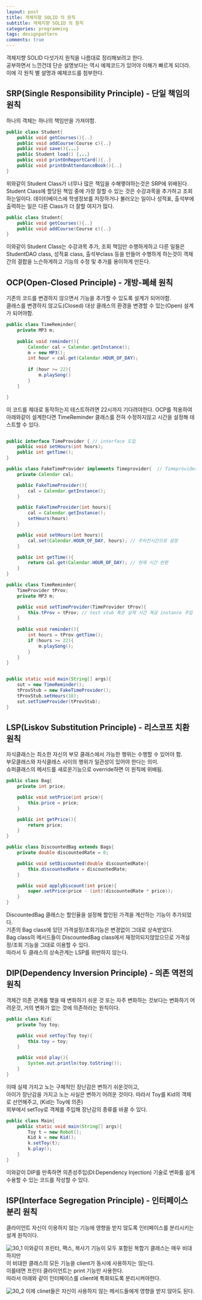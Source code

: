 ```yaml
---
layout: post
title: 객체지향 SOLID 의 원칙
subtitle: 객체지향 SOLID 의 원칙
categories: programming
tags: designpattern
comments: true
---
```


객체지향 SOLID 다섯가지 원칙을 나름대로 정리해보려고 한다.  
공부하면서 느낀건데 단순 설명보다는 역시 예제코드가 있어야 이해가 빠르게 되더라.  
이에 각 원칙 별 설명과 예제코드를 첨부한다. 

## SRP(Single Responsibility Principle) - 단일 책임의 원칙
하나의 객체는 하나의 책임만을 가져야함.  

```java
public class Student{
    public void getCourses(){..}
    public void addCourse(Course c){..}
    public void save(){...}
    public Student load() {...}
    public void printOnReportCard(){..}
    public void printOnAttendanceBook(){..}
}
```
위와같이 Student Class가 너무나 많은 책임을 수해앻야하는것은 SRP에 위배된다.  
Student Class에 할당된 책임 중에 가장 잘할 수 있는 것은 수강과목을 추가하고 조회하는일이다.
데이터베이스에 학생정보를 저장하거나 불러오는 일이나 성적표, 출석부에 출력하는 일은 다른 Class가 더 잘할 여지가 많다. 

```java
public class Student{
    public void getCourses(){..}
    public void addCourse(Course c){..}
}
```
이와같이 Student Class는 수강과목 추가, 조회 책임만 수행하게하고 
다른 일들은 StudentDAO class, 성적표 class, 출석부class 등을 만들어 수행하게 하는것이 객체간의 결합을 느슨하게하고 기능의 수정 및 추가를 용이하게 만든다. 
 
## OCP(Open-Closed Principle) - 개방-폐쇄 원칙
기존의 코드를 변경하지 않으면서 기능을 추가할 수 있도록 설계가 되어야함.  
클래스를 변경하지 않고도(Closed) 대상 클래스의 환경을 변경할 수 있는(Open) 설계가 되어야함.  

```java
public class TimeReminder{
    private MP3 m;
    
    public void reminder(){
        Calendar cal = Calendar.getInstance();
        m = new MP3();
        int hour = cal.get(Calendar.HOUR_OF_DAY);
        
        if (hour >= 22){
            m.playSong()
        }
    }

}
```
이 코드를 제대로 동작하는지 테스트하려면 22시까지 기다려야한다.
OCP를 적용하여 아래와같이 설계한다면 TimeReminder 클래스를 전혀 수정하지않고 시간을 설정해 테스트할 수 있다.
```java

public interface TimeProvider { // interface 도입
    public void setHours(int hours);
    public int getTime();
}

public class FakeTimeProvider implements Timeprovider{  // Timeprovider test stub
    private Calendar cal;

    public FakeTimeProvider(){
        cal = Calendar.getInstance();
    }

    public FakeTimeProvider(int hours){
        cal = Calendar.getInstance();
        setHours(hours)
    }

    public void setHours(int hours){
        cal.set(Calendar.HOUR_OF_DAY, hours); // 주어진시간으로 설정
    }

    public int getTime(){
        return cal.get(Calendar.HOUR_OF_DAY); // 현재 시간 반환
    }
}

public class TimeReminder{
    TimeProvider tProv;
    private MP3 m;

    public void setTimeProvider(TimeProvider tProv){
        this.tProv = tProv; // test stub 혹은 실제 시간 제공 instance 주입
    }
    
    public void reminder(){
        int hours = tProv.getTime();
        if (hours >= 22){
            m.playSong();
        }
    }
}


public static void main(String[] args){
    sut = new TimeReminder();
    tProvStub = new FakeTimeProvider();
    tProvStub.setHours(18);
    sut.setTimeProvider(tProvStub);
}

```



## LSP(Liskov Substitution Principle) - 리스코프 치환 원칙
자식클래스는 최소한 자신의 부모 클래스에서 가능한 행위는 수행할 수 있어야 함.  
부모클래스와 자식클래스 사이의 행위가 일관성이 있어야 한다는 의미.  
슈퍼클래스의 메서드를 새로운기능으로 override하면 이 원칙에 위배됨. 

```java
public class Bag{
    private int price;

    public void setPrice(int price){
        this.price = price;
    }

    public int getPrice(){
        return price;
    }
}
```

```java
public class DiscountedBag extends Bags{
    private double discountedRate = 0;

    public void setDiscounted(double discountedRate){
        this.discountedRate = discountedRate;
    }

    public void applyDiscount(int price){
        super.setPrice(price - (int)(discountedRate * price));
    }
}
```
DiscountedBag 클래스는 할인율을 설정해 할인된 가격을 계산하는 기능이 추가되었다.  
기존의 Bag class에 있던 가격설정/조회기능은 변경없이 그대로 상속받았다.  
Bag class의 메서드들이 DiscountedBag class에서 재정의되지않았으므로 가격설정/조회 기능을 그대로 이용할 수 있다.  
따라서 두 클래스의 상속관계는 LSP를 위반하지 않는다.  

## DIP(Dependency Inversion Principle) - 의존 역전의 원칙
객체간 의존 관계를 맺을 때 변화하기 쉬운 것 또는 자주 변화하는 것보다는 변화하기 어려운것, 거의 변화가 없는 것에 의존하라는 원칙이다. 

```java
public class Kid{
    private Toy toy;

    public void setToy(Toy toy){
        this.toy = toy;
    }

    public void play(){
        System.out.println(toy.toString());
    }
}
```
이때 실제 가지고 노는 구체적인 장난감은 변하기 쉬운것이고,  
아이가 장난감을 가지고 노는 사실은 변하기 어려운 것이다. 
따라서 Toy를 Kid의 객체로 선언해주고, (Kid는 Toy에 의존)  
외부에서 setToy로 객체를 주입해 장난감의 종류를 바꿀 수 있다.  

```java
public class Main{
    public static void main(String[] args){
        Toy t = new Robot();
        Kid k = new Kid();
        k.setToy(t);
        k.play();
    }
}
```
이와같이 DIP를 만족하면 의존성주입(DI:Dependency Injection) 기술로 변화를 쉽게 수용할 수 있는 코드를 작성할 수 있다. 

## ISP(Interface Segregation Principle) - 인터페이스 분리 원칙
클라이언트 자신이 이용하지 않는 기능에 영향을 받지 않도록 인터페이스를 분리시키는 설계 원칙이다. 

![30_1](https://www.moongchi.dev/wp-content/images/30_1.png)
이와같이 프린터, 팩스, 복사기 기능이 모두 포함된 복합기 클래스는 매우 비대하지만  
이 비대한 클래스의 모든 기능을 client가 동시에 사용하지는 않는다.  
이를테면 프린터 클라이언트는 print 기능만 사용한다.  
따라서 아래와 같이 인터페이스를 client에 특화되도록 분리시켜야한다.

![30_2](https://www.moongchi.dev/wp-content/images/30_2.png)
이제 clinet들은 자신이 사용하지 않는 메서드들에게 영향을 받지 않아도 된다. 